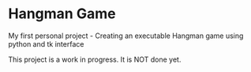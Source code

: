 # Hangman Game
My first personal project - Creating an executable Hangman game using python and tk interface

This project is a work in progress. It is NOT done yet.
